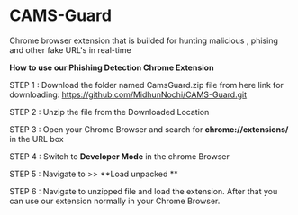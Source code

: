 # CAMS-Guard
Chrome browser extension that is builded for hunting malicious , phising and other fake URL's in real-time


**How to use our Phishing Detection Chrome Extension**

STEP 1 : Download the folder named CamsGuard.zip file from here
          link for downloading: https://github.com/MidhunNochi/CAMS-Guard.git

STEP 2 : Unzip the file from the Downloaded Location

STEP 3 : Open your Chrome Browser and search for **chrome://extensions/** in the URL box

STEP 4 : Switch to **Developer Mode** in the chrome Browser

STEP 5 : Navigate to >> **Load unpacked **

STEP 6 : Navigate to unzipped file and load the extension. After that you can use our extension normally in your Chrome Browser.

